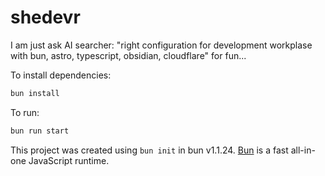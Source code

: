 # shedevr

I am just ask AI searcher: "right configuration for development workplase with bun, astro, typescript, obsidian, cloudflare" for fun... 


To install dependencies:

```bash
bun install
```

To run:

```bash
bun run start
```

This project was created using `bun init` in bun v1.1.24. [Bun](https://bun.sh) is a fast all-in-one JavaScript runtime.
